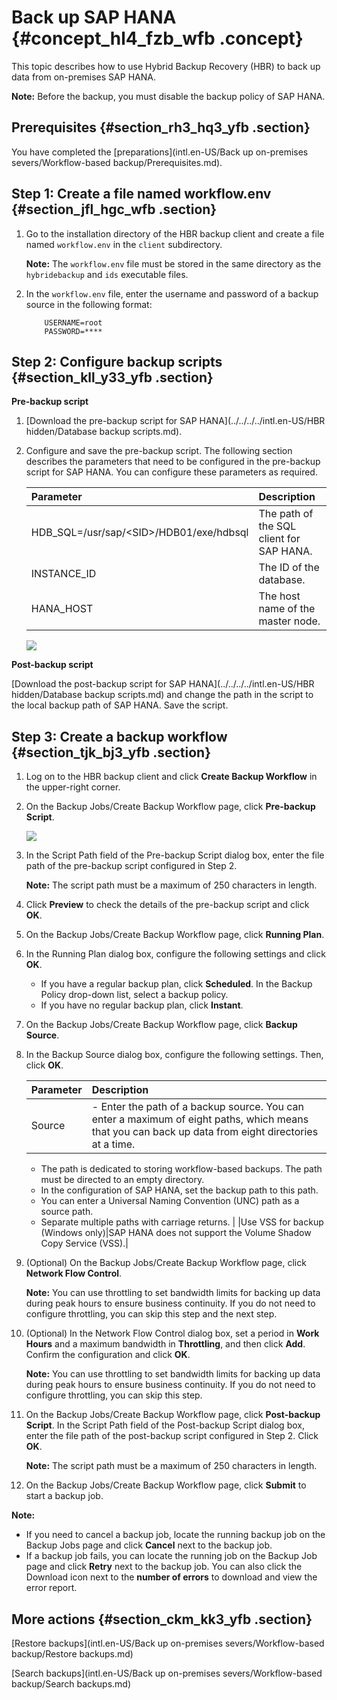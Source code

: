 # Back up SAP HANA {#concept_hl4_fzb_wfb .concept}

This topic describes how to use Hybrid Backup Recovery \(HBR\) to back up data from on-premises SAP HANA.

**Note:** Before the backup, you must disable the backup policy of SAP HANA.

## Prerequisites {#section_rh3_hq3_yfb .section}

You have completed the [preparations](intl.en-US/Back up on-premises severs/Workflow-based backup/Prerequisites.md).

## Step 1: Create a file named workflow.env {#section_jfl_hgc_wfb .section}

1.  Go to the installation directory of the HBR backup client and create a file named `workflow.env` in the `client` subdirectory.

    **Note:** The `workflow.env` file must be stored in the same directory as the `hybridebackup` and `ids` executable files.

2.  In the `workflow.env` file, enter the username and password of a backup source in the following format:

    ``` {#codeblock_n8i_asv_tfx}
        USERNAME=root
        PASSWORD=****
    ```


## Step 2: Configure backup scripts {#section_kll_y33_yfb .section}

 **Pre-backup script** 

1.  [Download the pre-backup script for SAP HANA](../../../../intl.en-US/HBR hidden/Database backup scripts.md).
2.  Configure and save the pre-backup script. The following section describes the parameters that need to be configured in the pre-backup script for SAP HANA. You can configure these parameters as required.

    |Parameter|Description|
    |:--------|:----------|
    |HDB\_SQL=/usr/sap/<SID\>/HDB01/exe/hdbsql|The path of the SQL client for SAP HANA.|
    |INSTANCE\_ID|The ID of the database.|
    |HANA\_HOST|The host name of the master node.|

    ![](http://static-aliyun-doc.oss-cn-hangzhou.aliyuncs.com/assets/img/64539/156576311555428_en-US.png)


 **Post-backup script** 

[Download the post-backup script for SAP HANA](../../../../intl.en-US/HBR hidden/Database backup scripts.md) and change the path in the script to the local backup path of SAP HANA. Save the script.

## Step 3: Create a backup workflow {#section_tjk_bj3_yfb .section}

1.  Log on to the HBR backup client and click **Create Backup Workflow** in the upper-right corner.
2.  On the Backup Jobs/Create Backup Workflow page, click **Pre-backup Script**.

    ![](http://static-aliyun-doc.oss-cn-hangzhou.aliyuncs.com/assets/img/64539/156576311555446_en-US.png)

3.  In the Script Path field of the Pre-backup Script dialog box, enter the file path of the pre-backup script configured in Step 2.

    **Note:** The script path must be a maximum of 250 characters in length.

4.  Click **Preview** to check the details of the pre-backup script and click **OK**.
5.  On the Backup Jobs/Create Backup Workflow page, click **Running Plan**.
6.  In the Running Plan dialog box, configure the following settings and click **OK**.
    -   If you have a regular backup plan, click **Scheduled**. In the Backup Policy drop-down list, select a backup policy.
    -   If you have no regular backup plan, click **Instant**.
7.  On the Backup Jobs/Create Backup Workflow page, click **Backup Source**.
8.  In the Backup Source dialog box, configure the following settings. Then, click **OK**.

    |Parameter|Description|
    |:--------|:----------|
    |Source|     -   Enter the path of a backup source. You can enter a maximum of eight paths, which means that you can back up data from eight directories at a time.
    -   The path is dedicated to storing workflow-based backups. The path must be directed to an empty directory.
    -   In the configuration of SAP HANA, set the backup path to this path.
    -   You can enter a Universal Naming Convention \(UNC\) path as a source path.
    -   Separate multiple paths with carriage returns.
 |
    |Use VSS for backup \(Windows only\)|SAP HANA does not support the Volume Shadow Copy Service \(VSS\).|

9.  \(Optional\) On the Backup Jobs/Create Backup Workflow page, click **Network Flow Control**.

    **Note:** You can use throttling to set bandwidth limits for backing up data during peak hours to ensure business continuity. If you do not need to configure throttling, you can skip this step and the next step.

10. \(Optional\) In the Network Flow Control dialog box, set a period in **Work Hours** and a maximum bandwidth in **Throttling**, and then click **Add**. Confirm the configuration and click **OK**.

    **Note:** You can use throttling to set bandwidth limits for backing up data during peak hours to ensure business continuity. If you do not need to configure throttling, you can skip this step.

11. On the Backup Jobs/Create Backup Workflow page, click **Post-backup Script**. In the Script Path field of the Post-backup Script dialog box, enter the file path of the post-backup script configured in Step 2. Click **OK**.

    **Note:** The script path must be a maximum of 250 characters in length.

12. On the Backup Jobs/Create Backup Workflow page, click **Submit** to start a backup job.

**Note:** 

-   If you need to cancel a backup job, locate the running backup job on the Backup Jobs page and click **Cancel** next to the backup job.
-   If a backup job fails, you can locate the running job on the Backup Job page and click **Retry** next to the backup job. You can also click the Download icon next to the **number of errors** to download and view the error report.

## More actions {#section_ckm_kk3_yfb .section}

[Restore backups](intl.en-US/Back up on-premises severs/Workflow-based backup/Restore backups.md)

[Search backups](intl.en-US/Back up on-premises severs/Workflow-based backup/Search backups.md)

